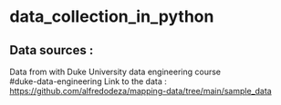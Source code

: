 # data_collection_in_python

## Data sources : 
Data from with Duke University data engineering course  
\#duke-data-engineering
Link to the data : https://github.com/alfredodeza/mapping-data/tree/main/sample_data